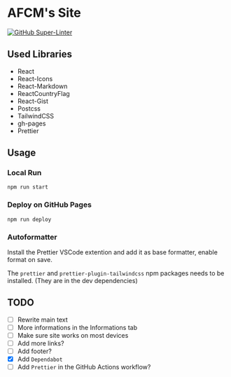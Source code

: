 # AFCM's Site

[![GitHub Super-Linter](https://github.com/AFCMS/AFCMS.github.io/workflows/Linting/badge.svg)](https://github.com/marketplace/actions/super-linter)

## Used Libraries

- React
- React-Icons
- React-Markdown
- ReactCountryFlag
- React-Gist
- Postcss
- TailwindCSS
- gh-pages
- Prettier

## Usage

### Local Run

`npm run start`

### Deploy on GitHub Pages

`npm run deploy`

### Autoformatter

Install the Prettier VSCode extention and add it as base formatter, enable format on save.

The `prettier` and `prettier-plugin-tailwindcss` npm packages needs to be installed. (They are in the dev dependencies)

## TODO

- [ ] Rewrite main text
- [ ] More informations in the Informations tab
- [ ] Make sure site works on most devices
- [ ] Add more links?
- [ ] Add footer?
- [x] Add `Dependabot`
- [ ] Add `Prettier` in the GitHub Actions workflow?
